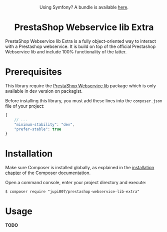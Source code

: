 <p align="center">Using Symfony? A bundle is available <a href="https://github.com/Jupi007/prestashop-webservice-bundle">here</a>.</p>

<h1 align="center">PrestaShop Webservice lib Extra</h1>

PrestaShop Webservice lib Extra is a fully object-oriented way to interact with a Prestashop webservice. It is build on top of the official Prestashop Webservice lib and include 100% functionality of the latter.

Prerequisites
=============

This library require the [PrestaShop Webservice lib](https://github.com/PrestaShop/PrestaShop-webservice-lib) package which is only available in dev version on packagist.

Before installing this library, you must add these lines into the `composer.json` file of your project:

```js
{
    // ...
    "minimum-stability": "dev",
    "prefer-stable": true
}
```

Installation
============

Make sure Composer is installed globally, as explained in the
[installation chapter](https://getcomposer.org/doc/00-intro.md)
of the Composer documentation.

Open a command console, enter your project directory and execute:

```console
$ composer require "jupi007/prestashop-webservice-lib-extra"
```

Usage
=====

**TODO**


